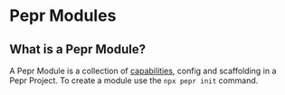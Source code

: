 # Pepr Modules

## What is a Pepr Module?

A Pepr Module is a collection of [capabilities](https://docs.pepr.dev/main/user-guide/capabilities/), config and scaffolding in a Pepr Project. To create a module use the `npx pepr init` command.